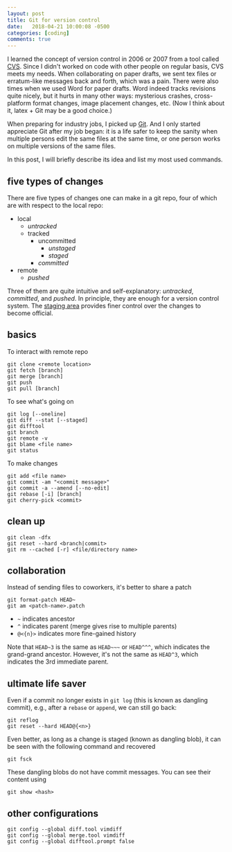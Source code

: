 ```yaml
---
layout: post
title: Git for version control
date:   2018-04-21 10:00:08 -0500
categories: [coding]
comments: true
---
```


I learned the concept of version control in 2006 or 2007 from a tool called
[CVS](https://en.wikipedia.org/wiki/Concurrent_Versions_System).
Since I didn't worked on code with other people on regular basis, CVS meets my needs.
When collaborating on paper drafts,
we sent tex files or erratum-like messages back and forth, which was a pain.
There were also times when we used Word for paper drafts.
Word indeed tracks revisions quite nicely,
but it hurts in many other ways: mysterious crashes, cross-platform format changes, image placement changes, etc.
(Now I think about it, latex + Git may be a good choice.)

When preparing for industry jobs,
I picked up [Git](https://git-scm.com/).
And I only started appreciate Git after my job began:
it is a life safer to keep the sanity
when multiple persons edit the same files at the same time,
or one person works on multiple versions of the same files.

In this post, I will briefly describe its idea and list my most used commands.

## five types of changes

There are five types of changes one can make in a git repo,
four of which are with respect to the local repo:

* local
    * *untracked*
    * tracked
        * uncommitted
            * *unstaged*
            * *staged*
        * *committed*
* remote
    * *pushed*

Three of them are quite intuitive and self-explanatory: *untracked*, *committed*, and *pushed*.
In principle, they are enough for a version control system.
The [staging area](https://en.wikipedia.org/wiki/Staging_area) provides finer
control over the changes to become official.

## basics

To interact with remote repo

```
git clone <remote location>
git fetch [branch]
git merge [branch]
git push
git pull [branch]
```

To see what's going on
```
git log [--oneline]
git diff --stat [--staged]
git difftool
git branch
git remote -v
git blame <file name>
git status
```

To make changes
```
git add <file name>
git commit -am "<commit message>"
git commit -a --amend [--no-edit]
git rebase [-i] [branch]
git cherry-pick <commit>
```

## clean up

```
git clean -dfx
git reset --hard <branch|commit>
git rm --cached [-r] <file/directory name>
```

## collaboration

Instead of sending files to coworkers, it's better to share a patch

```
git format-patch HEAD~
git am <patch-name>.patch
```

* `~` indicates ancestor
* `^` indicates parent (merge gives rise to multiple parents)
* `@<{n}>` indicates more fine-gained history

Note that `HEAD~3` is the same as `HEAD~~~` or `HEAD^^^`, which indicates the grand-grand ancestor.
However, it's not the same as `HEAD^3`, which indicates the 3rd immediate parent.

## ultimate life saver

Even if a commit no longer exists in `git log` (this is known as dangling commit),
e.g., after a `rebase` or `append`, we can still go back:

```
git reflog
git reset --hard HEAD@{<n>}
```

Even better, as long as a change is staged (known as dangling blob),
it can be seen with the following command and recovered
```
git fsck
```

These dangling blobs do not have commit messages.
You can see their content using
```
git show <hash>
```

## other configurations

```
git config --global diff.tool vimdiff
git config --global merge.tool vimdiff
git config --global difftool.prompt false
```
